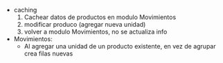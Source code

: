 -   caching
    1. Cachear datos de productos en modulo Movimientos
    2. modificar produco (agregar nueva unidad)
    3. volver a modulo Movimientos, no se actualiza info
-   Movimientos:
    -   Al agregar una unidad de un producto existente, en vez de agrupar crea filas nuevas
